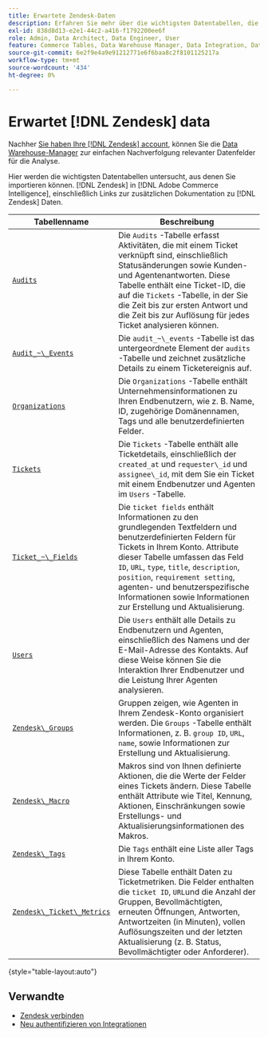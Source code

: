 ```yaml
---
title: Erwartete Zendesk-Daten
description: Erfahren Sie mehr über die wichtigsten Datentabellen, die Sie aus Zendesk in Commerce Intelligence importieren können, einschließlich Links zur zusätzlichen Dokumentation zu Zendesk-Daten.
exl-id: 838d8d13-e2e1-44c2-a416-f1792200ee6f
role: Admin, Data Architect, Data Engineer, User
feature: Commerce Tables, Data Warehouse Manager, Data Integration, Data Import/Export
source-git-commit: 6e2f9e4a9e91212771e6f6baa8c2f8101125217a
workflow-type: tm+mt
source-wordcount: '434'
ht-degree: 0%

---
```


# Erwartet [!DNL Zendesk] data

Nachher [Sie haben Ihre [!DNL Zendesk] account](../integrations/zendesk.md), können Sie die [Data Warehouse-Manager](../../../data-analyst/data-warehouse-mgr/tour-dwm.md) zur einfachen Nachverfolgung relevanter Datenfelder für die Analyse.

Hier werden die wichtigsten Datentabellen untersucht, aus denen Sie importieren können. [!DNL Zendesk] in [!DNL Adobe Commerce Intelligence], einschließlich Links zur zusätzlichen Dokumentation zu [!DNL Zendesk] Daten.

| Tabellenname | Beschreibung |
|-----|-----|
| [`Audits`](https://developer.zendesk.com/rest_api/docs/core/ticket_audits) | Die `Audits` -Tabelle erfasst Aktivitäten, die mit einem Ticket verknüpft sind, einschließlich Statusänderungen sowie Kunden- und Agentenantworten. Diese Tabelle enthält eine Ticket-ID, die auf die `Tickets` -Tabelle, in der Sie die Zeit bis zur ersten Antwort und die Zeit bis zur Auflösung für jedes Ticket analysieren können. |
| [`Audit_~\_Events`](https://developer.zendesk.com/rest_api/docs/core/ticket_audits#audit-events) | Die `audit_~\_events` -Tabelle ist das untergeordnete Element der `audits` -Tabelle und zeichnet zusätzliche Details zu einem Ticketereignis auf. |
| [`Organizations`](https://developer.zendesk.com/rest_api/docs/core/organizations) | Die `Organizations` -Tabelle enthält Unternehmensinformationen zu Ihren Endbenutzern, wie z. B. Name, ID, zugehörige Domänennamen, Tags und alle benutzerdefinierten Felder. |
| [`Tickets`](https://developer.zendesk.com/rest_api/docs/core/tickets) | Die `Tickets` -Tabelle enthält alle Ticketdetails, einschließlich der `created_at` und `requester\_id` und `assignee\_id`, mit dem Sie ein Ticket mit einem Endbenutzer und Agenten im `Users` -Tabelle. |
| [`Ticket_~\_Fields`](https://developer.zendesk.com/rest_api/docs/core/ticket_fields) | Die `ticket fields` enthält Informationen zu den grundlegenden Textfeldern und benutzerdefinierten Feldern für Tickets in Ihrem Konto. Attribute dieser Tabelle umfassen das Feld `ID`, `URL`, `type`, `title`, `description`, `position`, `requirement setting`, agenten- und benutzerspezifische Informationen sowie Informationen zur Erstellung und Aktualisierung. |
| [`Users`](https://developer.zendesk.com/rest_api/docs/core/users) | Die `Users` enthält alle Details zu Endbenutzern und Agenten, einschließlich des Namens und der E-Mail-Adresse des Kontakts. Auf diese Weise können Sie die Interaktion Ihrer Endbenutzer und die Leistung Ihrer Agenten analysieren. |
| [`Zendesk\_Groups`](https://developer.zendesk.com/rest_api/docs/core/groups) | Gruppen zeigen, wie Agenten in Ihrem Zendesk-Konto organisiert werden. Die `Groups` -Tabelle enthält Informationen, z. B. `group ID`, `URL`, `name`, sowie Informationen zur Erstellung und Aktualisierung. |
| [`Zendesk\_Macro`](https://developer.zendesk.com/rest_api/docs/core/macros) | Makros sind von Ihnen definierte Aktionen, die die Werte der Felder eines Tickets ändern. Diese Tabelle enthält Attribute wie Titel, Kennung, Aktionen, Einschränkungen sowie Erstellungs- und Aktualisierungsinformationen des Makros. |
| [`Zendesk\_Tags`](https://developer.zendesk.com/rest_api/docs/core/tags) | Die `Tags` enthält eine Liste aller Tags in Ihrem Konto. |
| [`Zendesk\_Ticket\_Metrics`](https://developer.zendesk.com/rest_api/docs/core/ticket_metrics#ticket-metrics) | Diese Tabelle enthält Daten zu Ticketmetriken. Die Felder enthalten die `ticket ID`, `URL`und die Anzahl der Gruppen, Bevollmächtigten, erneuten Öffnungen, Antworten, Antwortzeiten (in Minuten), vollen Auflösungszeiten und der letzten Aktualisierung (z. B. Status, Bevollmächtigter oder Anforderer). |

{style="table-layout:auto"}

## Verwandte

* [Zendesk verbinden](../integrations/zendesk.md)
* [Neu authentifizieren von Integrationen](https://experienceleague.adobe.com/docs/commerce-knowledge-base/kb/how-to/mbi-reauthenticating-integrations.html)
